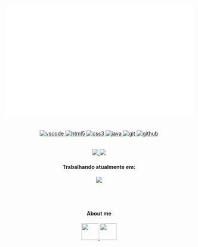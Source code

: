 <div align="center">
	<a href="https://github.com/RRyanDEV/RRyanDEV">
		<img src="src/banner.svg" width="1000" height="300"/>
    </a>
<div>
<br><br>
<div align="center">
    <a href="https://code.visualstudio.com/">
        <img 
			width="45em"
  			height="45em"
			src="https://cdn.jsdelivr.net/gh/devicons/devicon/icons/vscode/vscode-original.svg" 
			alt="vscode" />
    </a>
    <a href="https://developer.mozilla.org/pt-BR/docs/Web/HTML">
        <img
			width="45em"
  			height="45em"
			src="https://cdn.jsdelivr.net/gh/devicons/devicon/icons/html5/html5-plain.svg" 
			alt="html5"/>
    </a>
    <a href="https://developer.mozilla.org/pt-BR/docs/Web/CSS">
    	<img 
			width="45em"
  			height="45em"
			src="https://cdn.jsdelivr.net/gh/devicons/devicon/icons/css3/css3-plain.svg" 
			alt="css3"/>
    </a>
    <a href="https://www.java.com">
        <img 
			width="45em"
  			height="45em"
			src="https://www.svgrepo.com/show/184143/java.svg" 
			alt="java"/>
    </a>
	  <a href="https://git-scm.com/">
        <img 
			width="45em"
  			height="45em"
			src="https://cdn.jsdelivr.net/gh/devicons/devicon/icons/git/git-original.svg" 
			alt="git"/>
    </a>
    <a href="https://github.com">
        <img 
			width="45em"
  			height="45em"
			src="https://www.svgrepo.com/show/94698/github.svg" 
			alt="github"/>
    </a>
<div>
<br><br>
<a href="https://github.com/RRyaanDEV">
    <img 
		height="150em"
		src="https://github-readme-stats.vercel.app/api?username=RRyanDEV&show_icons=true&include_all_commits=true&count_private=true&theme=radical"/>
</a>
<a href="https://github.com/RRyaanDEV">
    <img 
		height="150em"
		src="https://github-readme-stats.vercel.app/api/top-langs/?username=RRyanDEV&show_icons=true&include_all_commits=true&count_private=true&layout=show&theme=radical"/>
</a>
<h4>Trabalhando atualmente em:</h4>
<a href="https://github.com/RRyanDEV/WebSite-DexCraftServer">
    <img 
		height="100em"
		src="https://github-readme-stats.vercel.app/api/pin/?username=RRyanDEV&repo=WebSite-DexCraftServer&theme=radical"/>
</a>
<br><br><br><br>
<h4>About me</h4>
<div class="div-social">
    <a href="https://instagram.com/reeal_ryaan/">
    	<img 
			width="45em"
  			height="45em"
			src="https://www.svgrepo.com/show/111199/instagram.svg" />
    </a>
	<a href="https://www.linkedin.com/in/daniel-augusto-almeida/">
        <img 
			width="45em"
  			height="45em"
		 	src="https://www.svgrepo.com/show/205292/linkedin.svg" />
    </a>
</div>
<!-- Version:
v1.2.0.220222 -->
